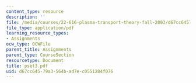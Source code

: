 ```yaml
---
content_type: resource
description: ''
file: /media/courses/22-616-plasma-transport-theory-fall-2003/d67cc64579a3564bad7ec0551284f076_pset3.pdf
file_type: application/pdf
learning_resource_types:
- Assignments
ocw_type: OCWFile
parent_title: Assignments
parent_type: CourseSection
resourcetype: Document
title: pset3.pdf
uid: d67cc645-79a3-564b-ad7e-c0551284f076
---
```

